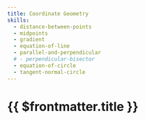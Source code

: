 ```yaml
---
title: Coordinate Geometry
skills:
  - distance-between-points
  - midpoints
  - gradient
  - equation-of-line
  - parallel-and-perpendicular
  # - perpendicular-bisector
  - equation-of-circle
  - tangent-normal-circle
---
```


# {{ $frontmatter.title }}
